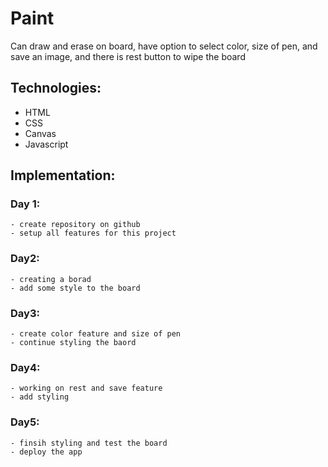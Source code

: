 # Paint
  Can draw and erase on board, have option to select color, size of pen,
  and save an image, and there is rest button to wipe the board  

## Technologies:
  - HTML
  - CSS
  - Canvas
  - Javascript
 
## Implementation:
 ### Day 1:
    - create repository on github
    - setup all features for this project
 ### Day2:
    - creating a borad
    - add some style to the board
 ### Day3:
    - create color feature and size of pen
    - continue styling the baord 
 ### Day4:
    - working on rest and save feature
    - add styling
 ### Day5:
    - finsih styling and test the board
    - deploy the app
    
    
